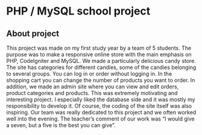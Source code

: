 # PHP / MySQL school project

## About project

This project was made on my first study year by a team of 5 students. The purpose was to make a responsive online store with the main emphasis on PHP, CodeIgniter and MySQL. We made a particularly delicious candy store. The site has categories for different candies, some of the candies belonging to several groups. You can log in or order without logging in. In the shopping cart you can change the number of products you want to order. In addition, we made an admin site where you can view and edit orders, product categories and products. This was extremely motivating and interesting project. I especially liked the database side and it was mostly my responsibility to develop it. Of course, the coding of the site itself was also inspiring. Our team was really dedicated to this project and we often worked well into the evening. The teacher’s comment of our work was “I would give a seven, but a five is the best you can give”.
